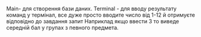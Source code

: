Main- для створення бази даних.
Terminal - для вводу результату команд у термінал, все дуже просто вводите число від 1-12 й отримуєте відповідно до завдання запит
Наприклад якщо ввести 3 то виведе  середній бал у групах з певного предмета.
